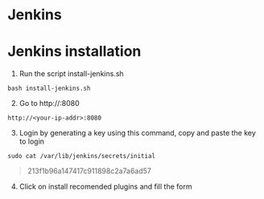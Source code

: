 # Jenkins

Jenkins installation
======

1. Run the script install-jenkins.sh
```
bash install-jenkins.sh
```

2. Go to http://<your-ip-address>:8080
```
http://<your-ip-addr>:8080
```

3. Login by generating a key using this command, copy and paste the key to login
```
sudo cat /var/lib/jenkins/secrets/initial 
```
> 213f1b96a147417c911898c2a7a6ad57

4. Click on install recomended plugins and fill the form
